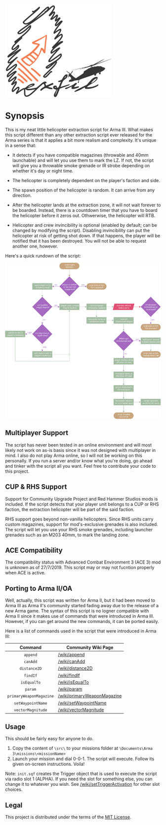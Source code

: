 <p align="left">
  <img height="300" src="extra/images/logo.svg" alt="logo">
</p>

Synopsis
========
This is my neat little helicopter extraction script for Arma III. What makes this script different than any other extraction script ever released for the Arma series is that it applies a bit more realism and complexity. It's unique in a sense that:

* It detects if you have compatible magazines (throwable and 40mm launchable) and will let you use them to mark the LZ. If not, the script will give you a throwable smoke grenade or IR strobe depending on whether it's day or night time.

* The helicopter is completely dependent on the player's faction and side.

* The spawn position of the helicopter is random. It can arrive from any direction.

* After the helicopter lands at the extraction zone, it will not wait forever to be boarded. Instead, there is a countdown timer that you have to board the helicopter before it zeros out. Othwerwise, the helicopter will RTB.

* Helicopter and crew invincibility is optional (enabled by default; can be changed by modifying the script). Disabling invincibility can put the helicopter at risk of getting shot down. If that happens, the player will be notified that it has been destroyed. You will not be able to request another one, however.

Here's a quick rundown of the script:

<p align="center">
  <img src="extra/images/flowchart.svg" alt="script flowchart">
</p>

Multiplayer Support
-------------------
The script has never been tested in an online environment and will most likely not work on as-is basis since it was not designed with multiplayer in mind. I also do not play Arma online, so I will not be working on this personally. If you run a server and/or know what you're doing, go ahead and tinker with the script all you want. Feel free to contribute your code to this project.

CUP & RHS Support
-----------------
Support for Community Upgrade Project and Red Hammer Studios mods is included. If the script detects that your player unit belongs to a CUP or RHS faction, the extraction helicopter will be part of the said faction.

RHS support goes beyond non-vanilla helicopters. Since RHS units carry custom magazines, support for mod's-exclusive grenades is also included. The script will let you use your RHS smoke grenades, including launcher grenades such as an M203 40mm, to mark the landing zone.

ACE Compatibility
-----------------
The compatibility status with Advanced Combat Environment 3 (ACE 3) mod is unknown as of 27/7/2019. This script may or may not fucntion properly when ACE is active.

Porting to Arma II/OA
---------------------
Well, actually, this script was written for Arma II, but it had been moved to Arma III as Arma II's community started fading away due to the release of a new Arma game. The syntax of this script is no logner compatible with Arma II since it makes use of commands that were introduced in Arma III. However, if you can get around the new commands, it can be ported easily.

Here is a list of commands used in the script that were introduced in Arma III:

| Command                 | Community Wiki Page                                                                      |
|:-----------------------:|------------------------------------------------------------------------------------------|
| `append`                | [/wiki/append](https://community.bistudio.com/wiki/append)                               |
| `canAdd`                | [/wiki/canAdd](https://community.bistudio.com/wiki/canAdd)                               |
| `distance2D`            | [/wiki/distance2D](https://community.bistudio.com/wiki/distance2D)                       |
| `findIf`                | [/wiki/findIf](https://community.bistudio.com/wiki/findIf)                               |
| `isEqualTo`             | [/wiki/isEqualTo](https://community.bistudio.com/wiki/isEqualTo)                         |
| `param`                 | [/wiki/param](https://community.bistudio.com/wiki/param)                                 |
| `primaryWeaponMagazine` | [/wiki/primaryWeaponMagazine](https://community.bistudio.com/wiki/primaryWeaponMagazine) |
| `setWaypointName`       | [/wiki/setWaypointName](https://community.bistudio.com/wiki/setWaypointName)             |
| `vectorMagnitude`       | [/wiki/vectorMagnitude](https://community.bistudio.com/wiki/vectorMagnitude)             |

Usage
-----
This should be fairly easy for anyone to do.

1. Copy the content of `\src\` to your missions folder at `\Documents\Arma 3\missions\<missionName>`
2. Launch your mission and dial 0-0-1. The script will execute. Follow its given on-screen instructions. Voila!

Note: `init.sqf` creates the Trigger object that is used to execute the script via radio slot 1 (ALPHA). If you need the slot for something else, you can change it to whatever you wish. See [/wiki/setTriggerActivation](https://community.bistudio.com/wiki/setTriggerActivation) for other slot choices.

Legal
-----
This project is distributed under the terms of the [MIT License](LICENSE).
